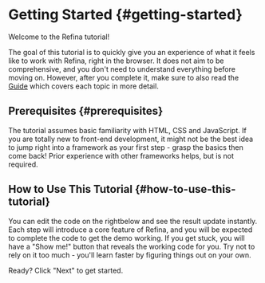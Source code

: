 # Getting Started {#getting-started}

Welcome to the Refina tutorial!

The goal of this tutorial is to quickly give you an experience of what it feels like to work with Refina, right in the browser. It does not aim to be comprehensive, and you don't need to understand everything before moving on. However, after you complete it, make sure to also read the <a target="_blank" href="../guide/introduction.html">Guide</a> which covers each topic in more detail.

## Prerequisites {#prerequisites}

The tutorial assumes basic familiarity with HTML, CSS and JavaScript. If you are totally new to front-end development, it might not be the best idea to jump right into a framework as your first step - grasp the basics then come back! Prior experience with other frameworks helps, but is not required.

## How to Use This Tutorial {#how-to-use-this-tutorial}

You can edit the code <span class="wide">on the right</span><span class="narrow">below</span> and see the result update instantly. Each step will introduce a core feature of Refina, and you will be expected to complete the code to get the demo working. If you get stuck, you will have a "Show me!" button that reveals the working code for you. Try not to rely on it too much - you'll learn faster by figuring things out on your own.

Ready? Click "Next" to get started.
